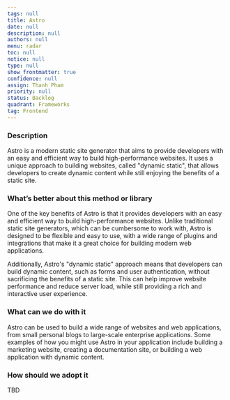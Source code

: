 ```yaml
---
tags: null
title: Astro
date: null
description: null
authors: null
menu: radar
toc: null
notice: null
type: null
show_frontmatter: true
confidence: null
assign: Thanh Pham
priority: null
status: Backlog
quadrant: Frameworks
tag: Frontend
---
```


<!-- table_of_contents 30003d06-478c-4261-81ef-b4454bfcca97 -->

### Description

Astro is a modern static site generator that aims to provide developers with an easy and efficient way to build high-performance websites. It uses a unique approach to building websites, called "dynamic static", that allows developers to create dynamic content while still enjoying the benefits of a static site.

### What’s better about this method or library

One of the key benefits of Astro is that it provides developers with an easy and efficient way to build high-performance websites. Unlike traditional static site generators, which can be cumbersome to work with, Astro is designed to be flexible and easy to use, with a wide range of plugins and integrations that make it a great choice for building modern web applications.

Additionally, Astro's "dynamic static" approach means that developers can build dynamic content, such as forms and user authentication, without sacrificing the benefits of a static site. This can help improve website performance and reduce server load, while still providing a rich and interactive user experience.

### What can we do with it

Astro can be used to build a wide range of websites and web applications, from small personal blogs to large-scale enterprise applications. Some examples of how you might use Astro in your application include building a marketing website, creating a documentation site, or building a web application with dynamic content.

### How should we adopt it

TBD

<!-- child_database 88539ce4-2d9d-4fe2-8619-656be51c607e -->
